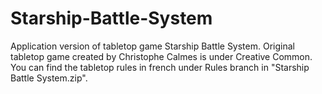 # Starship-Battle-System
Application version of tabletop game Starship Battle System. Original tabletop game created by Christophe Calmes is under Creative Common.
You can find the tabletop rules in french under Rules branch in "Starship Battle System.zip".
